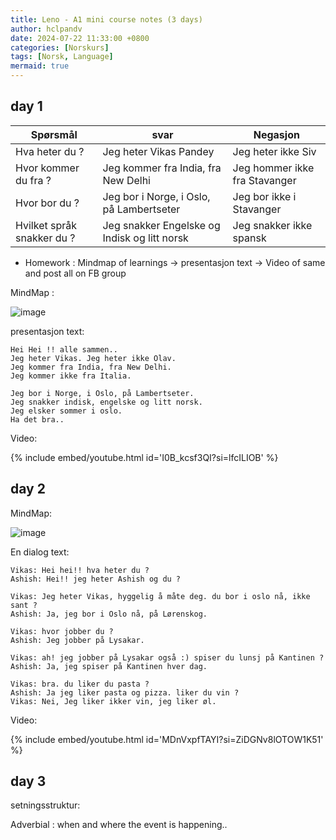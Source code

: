```yaml
---
title: Leno - A1 mini course notes (3 days)
author: hclpandv
date: 2024-07-22 11:33:00 +0800
categories: [Norskurs]
tags: [Norsk, Language]
mermaid: true
---
```


## day 1

| Spørsmål  | svar | Negasjon |
|---|---|---|
| Hva heter du ? | Jeg heter Vikas Pandey | Jeg heter ikke Siv |
| Hvor kommer du fra ? | Jeg kommer fra India, fra New Delhi  | Jeg hommer ikke fra Stavanger |
| Hvor bor du ? | Jeg bor i Norge, i Oslo, på Lambertseter | Jeg bor ikke i Stavanger |
| Hvilket språk snakker du ? | Jeg snakker Engelske og Indisk og litt norsk | Jeg snakker ikke spansk |

* Homework : Mindmap of learnings -> presentasjon text -> Video of same and post all on FB group

MindMap :

![image](https://github.com/user-attachments/assets/3ebb83be-a30d-4a19-9992-b87d89dd9733)



presentasjon text:

```
Hei Hei !! alle sammen..
Jeg heter Vikas. Jeg heter ikke Olav.
Jeg kommer fra India, fra New Delhi.
Jeg kommer ikke fra Italia.

Jeg bor i Norge, i Oslo, på Lambertseter.
Jeg snakker indisk, engelske og litt norsk.
Jeg elsker sommer i oslo.
Ha det bra..
```
Video: 

{% include embed/youtube.html id='I0B_kcsf3QI?si=lfcILIOB' %}  

## day 2

MindMap:

![image](https://github.com/user-attachments/assets/18230f06-1685-4289-8222-5d51cffd7020)

En dialog text:

```
Vikas: Hei hei!! hva heter du ? 
Ashish: Hei!! jeg heter Ashish og du ?

Vikas: Jeg heter Vikas, hyggelig å måte deg. du bor i oslo nå, ikke sant ?
Ashish: Ja, jeg bor i Oslo nå, på Lørenskog.

Vikas: hvor jobber du ?
Ashish: Jeg jobber på Lysakar.

Vikas: ah! jeg jobber på Lysakar også :) spiser du lunsj på Kantinen ?
Ashish: Ja, jeg spiser på Kantinen hver dag.

Vikas: bra. du liker du pasta ?
Ashish: Ja jeg liker pasta og pizza. liker du vin ?
Vikas: Nei, Jeg liker ikker vin, jeg liker øl.
```

Video:

{% include embed/youtube.html id='MDnVxpfTAYI?si=ZiDGNv8lOTOW1K51' %}  


## day 3

setningsstruktur:

Adverbial : when and where the event is happening..

































